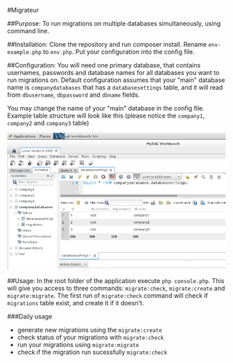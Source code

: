 #Migrateur

##Purpose:
To run migrations on multiple databases simultaneously, using command line.

##Installation:
Clone the repository and run composer install.
Rename `env-example.php` to `env.php`. Put your configuration into the config file.

##Configuration:
You will need one primary database, that contains usernames, passwords and database names for all databases you want to run migrations on.
Default configuration assumes that your "main" database name is `companydatabases` that has a `databasesettings` table, and it will read from `dbusername`, `dbpassword` and `dbname` fields.
                                                                                                                                            
You may change the name of your "main" database in the config file.
Example table structure will look like this (please notice the `company1`, `company2` and `company3` table)

![databases](/src/database.png)

##Usage:
In the root folder of the application execute `php console.php`. This will give you access to three commands: `migrate:check`, `migrate:create` and `migrate:migrate`.
The first run of `migrate:check` command will check if `migrations` table exist, and create it if it doesn't.

###Daily usage
- generate new migrations using the `migrate:create`
- check status of your migrations with `migrate:check` 
- run your migrations using `migrate:migrate`
- check if the migration run sucessfully `migrate:check`